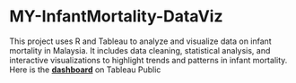 # MY-InfantMortality-DataViz
This project uses R and Tableau to analyze and visualize data on infant mortality in Malaysia. It includes data cleaning, statistical analysis, and interactive visualizations to highlight trends and patterns in infant mortality.
Here is the **[dashboard](https://public.tableau.com/app/profile/sin.yee.yeoh/viz/A1Demo/Dashboard1 "A Brief Overview of Infant Mortality in Malaysia")** on Tableau Public

